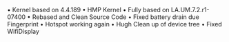 • Kernel based on 4.4.189
• HMP Kernel
• Fully based on LA.UM.7.2.r1-07400
• Rebased and Clean Source Code
• Fixed battery drain due Fingerprint
• Hotspot working again
• Hugh Clean up of device tree
• Fixed WifiDisplay 

